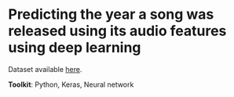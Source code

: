 # Predicting the year a song was released using its audio features using deep learning

Dataset available [here](https://www.kaggle.com/uciml/msd-audio-features).

**Toolkit**: Python, Keras, Neural network
